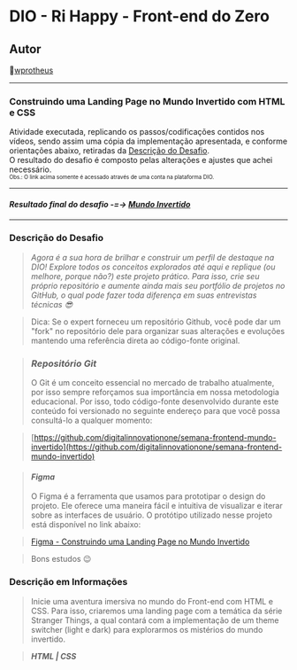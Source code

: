 # DIO - Ri Happy - Front-end do Zero

## Autor
🔸[wprotheus](https://github.com/wprotheus)

---

### Construindo uma Landing Page no Mundo Invertido com HTML e CSS

Atividade executada, replicando os passos/codificações contidos nos vídeos, sendo assim uma cópia da implementação apresentada, e conforme orientações abaixo, retiradas da [Descrição do Desafio](https://web.dio.me/project/construindo-uma-landing-page-no-mundo-invertido-com-html-e-css/learning/393e9070-f7f8-40b1-babd-b6785c16aaf3).  
O resultado do desafio é composto pelas alterações e ajustes que achei necessário.  
<small><sup>Obs.: O link acima somente é acessado através de uma conta na plataforma DIO.</sup></small>

---  

#### ***Resultado final do desafio -=-> [Mundo Invertido](https://wprotheus.github.io/Desafio-landing-page-Mundo-Invertido/)***

---

### Descrição do Desafio

> *Agora é a sua hora de brilhar e construir um perfil de destaque na DIO! Explore todos os conceitos explorados até aqui e replique (ou melhore, porque não?) este projeto prático. Para isso, crie seu próprio repositório e aumente ainda mais seu portfólio de projetos no GitHub, o qual pode fazer toda diferença em suas entrevistas técnicas 😎*

> Dica: Se o expert forneceu um repositório Github, você pode dar um "fork" no repositório dele para organizar suas alterações e evoluções mantendo uma referência direta ao código-fonte original.

> ### *Repositório Git*
> O Git é um conceito essencial no mercado de trabalho atualmente, por isso sempre reforçamos sua importância em nossa metodologia educacional. Por isso, todo código-fonte desenvolvido durante este conteúdo foi versionado no seguinte endereço para que você possa consultá-lo a qualquer momento:

>[https://github.com/digitalinnovationone/semana-frontend-mundo-invertido](https://github.com/digitalinnovationone/semana-frontend-mundo-invertido)
 

> #### *Figma*
> O Figma é a ferramenta que usamos para prototipar o design do projeto. Ele oferece uma maneira fácil e intuitiva de visualizar e iterar sobre as interfaces de usuário. O protótipo utilizado nesse projeto está disponível no link abaixo:

> [Figma - Construindo uma Landing Page no Mundo Invertido](https://www.figma.com/file/I3Q42CcVUziRN3iMfTrbfb/Stranger-Things?type=design&mode=design)

> Bons estudos 😉

### Descrição em Informações

> Inicie uma aventura imersiva no mundo do Front-end com HTML e CSS. Para isso, criaremos uma landing page com a temática da série Stranger Things, a qual contará com a implementação de um theme switcher (light e dark) para explorarmos os mistérios do mundo invertido.

> ***HTML | CSS***

